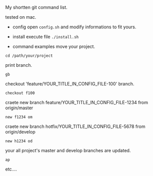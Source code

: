 My shortten git command list.

tested on mac.

- config
open ```config.sh``` and modify informations to fit yours.

- install
execute file ```./install.sh```

- command examples
move your project.
```
cd /path/your/project
```

print branch.
```
gb
```

checkout 'feature/YOUR_TITLE_IN_CONFIG_FILE-100' branch.
```
checkout f100
```

craete new branch feature/YOUR_TITLE_IN_CONFIG_FILE-1234 from origin/master
```
new f1234 om
```

craete new branch hotfix/YOUR_TITLE_IN_CONFIG_FILE-5678 from origin/develop
```
new h1234 od
```

your all project's master and develop branches are updated. 
```
ap
```

etc....
